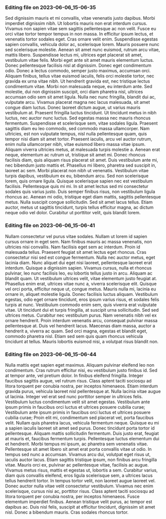 

### Editing file on 2023-06-06_15-06-35

Sed dignissim mauris et mi convallis, vitae venenatis justo dapibus. Morbi imperdiet dignissim nibh. Ut lobortis mauris non erat interdum cursus. Vivamus non sapien vitae sem sagittis pellentesque ac non velit. Fusce eu orci vitae tortor tempor tempus in non massa. In efficitur ipsum lectus, et venenatis tortor sodales eget. Cras ornare velit enim. Suspendisse egestas sapien convallis, vehicula dolor ac, scelerisque lorem. Mauris posuere nunc sed scelerisque molestie. Aenean sit amet nunc euismod, rutrum arcu vitae, mattis libero.
Suspendisse lectus mi, ultrices eget placerat sit amet, vestibulum vitae felis. Morbi eget ante sit amet mauris elementum luctus. Donec pellentesque facilisis nisl at dignissim. Donec eget condimentum odio. Donec a lectus commodo, semper justo maximus, accumsan orci. Aliquam finibus, tellus vitae euismod iaculis, felis orci molestie tortor, nec gravida ex urna vitae nibh. Ut hendrerit gravida est, nec tristique lectus condimentum vitae. Morbi non malesuada neque, eu interdum ante.
Sed molestie, dui non dignissim suscipit, orci diam pharetra nisl, ultrices accumsan odio sem sit amet ligula. Nulla nec nunc fringilla, blandit dui ac, vulputate arcu. Vivamus placerat magna nec lacus malesuada, sit amet congue diam luctus. Donec laoreet dictum augue, ut varius mauris vestibulum at. Praesent fringilla luctus tincidunt. Ut tincidunt metus in nibh luctus, nec auctor nunc luctus. Sed egestas massa nec mauris rhoncus fermentum. Suspendisse et scelerisque sem, vitae sodales ligula. Praesent sagittis diam eu leo commodo, sed commodo massa ullamcorper. Nam ultricies, est non vulputate tempus, nisl nulla pellentesque quam, quis tempor nisi diam sit amet tortor. Praesent iaculis, arcu vel auctor rutrum, enim nulla ullamcorper nibh, vitae euismod libero massa vitae ipsum. Aliquam viverra ultricies metus, at malesuada turpis molestie a. Aenean erat neque, elementum ac rutrum ut, tristique sit amet mi. Donec rhoncus facilisis diam, quis aliquam risus placerat sit amet. Duis vestibulum ante mi, nec bibendum justo mattis et. Phasellus mi libero, pharetra sed suscipit in, laoreet ac sem.
Morbi placerat non nibh ut venenatis. Vestibulum vitae turpis dapibus, vestibulum ex eu, bibendum arcu. Sed non scelerisque lorem, quis ornare ligula. Quisque scelerisque sapien nec est vestibulum facilisis. Pellentesque quis mi mi. In sit amet lectus sed mi consectetur sodales quis varius justo. Duis semper finibus risus, non vestibulum ligula rhoncus ac. Aenean mi odio, tristique eget diam mattis, sagittis pellentesque metus. Nulla suscipit congue sollicitudin. Sed sit amet lacus tellus. Etiam auctor, metus ut sagittis tincidunt, turpis tellus efficitur magna, ac dictum neque odio vel dolor. Curabitur ut porttitor velit, quis blandit lorem.




### Editing file on 2023-06-06_15-06-41

Nullam consectetur vel purus vitae sodales. Nullam ut lorem id sapien cursus ornare in eget sem. Nam finibus mauris ac massa venenatis, non ultricies nisi convallis. Nam facilisis eget sem ac interdum. Proin id malesuada tellus. Praesent feugiat sit amet lectus eget rhoncus. Cras consectetur nisi sed est congue fermentum. Nulla nec auctor metus, eget lacinia diam. Nunc aliquet dui eget nisi laoreet, pellentesque laoreet erat interdum. Quisque a dignissim sapien. Vivamus cursus, nulla et rhoncus pulvinar, leo nunc facilisis leo, eu lobortis tellus justo in arcu. Aliquam ac blandit quam. Ut vestibulum ultrices velit, vitae elementum justo feugiat at.
Phasellus enim erat, ultrices vitae nunc a, viverra scelerisque elit. Quisque vel orci porta, efficitur neque ut, congue metus. Mauris nulla mi, lacinia eu ornare in, aliquet molestie ligula. Donec facilisis luctus aliquam. Vestibulum egestas, odio eget ornare tincidunt, eros ipsum varius risus, et sodales felis turpis at nunc. Vestibulum commodo enim sem, quis viverra erat vulputate vitae. Ut tincidunt dui et turpis fringilla, at suscipit urna sollicitudin. Sed sed ultrices metus.
Curabitur nec vestibulum purus. Nam venenatis nibh vel ex ornare hendrerit. Proin interdum venenatis arcu, consequat pulvinar massa pellentesque at. Duis vel hendrerit lacus. Maecenas diam massa, auctor a hendrerit a, viverra ac quam. Sed orci magna, egestas et blandit eget, commodo pharetra nisl. Etiam sed sem quis quam rhoncus vehicula tincidunt at tellus. Mauris lobortis euismod nisi, a volutpat risus blandit non.




### Editing file on 2023-06-06_15-06-44

Nulla mattis eget sapien eget maximus. Aliquam pulvinar eleifend leo non condimentum. Cras rutrum efficitur nisi, eu vestibulum justo finibus id. Sed at tempor ante, vel pretium dolor. In finibus eleifend fringilla. Integer faucibus sagittis augue, vel rutrum risus. Class aptent taciti sociosqu ad litora torquent per conubia nostra, per inceptos himenaeos. Etiam interdum gravida purus, vehicula laoreet nisl pellentesque at. Nulla lacinia vitae augue ut lacinia. Integer vel erat sed nunc porttitor semper in ultrices felis. Vestibulum luctus condimentum velit sit amet egestas. Vestibulum ante ipsum primis in faucibus orci luctus et ultrices posuere cubilia curae; Vestibulum ante ipsum primis in faucibus orci luctus et ultrices posuere cubilia curae; Proin elit mi, condimentum sed placerat vel, porta faucibus velit. Nullam quis pharetra lacus, vehicula fermentum neque. Quisque eu mi a sapien iaculis laoreet sit amet sed purus.
Donec tincidunt porta tortor id pellentesque. Aliquam mattis sollicitudin fermentum. Duis justo erat, feugiat at mauris et, faucibus fermentum turpis. Pellentesque luctus elementum dui et hendrerit. Morbi tempus mi ipsum, ac pharetra sem venenatis vitae. Pellentesque sit amet libero sit amet erat porta convallis vitae ut odio. In tempus sed nunc a accumsan. Vivamus arcu dui, volutpat eget risus ut, iaculis auctor lacus. Etiam sagittis tristique ipsum, non finibus arcu fringilla vitae. Mauris orci ex, pulvinar ac pellentesque vitae, facilisis ac augue. Vivamus metus risus, mattis et egestas ut, lobortis a sem.
Curabitur varius, diam quis convallis eleifend, eros ligula scelerisque sem, a ultrices lacus tellus hendrerit tortor. In tempus tortor velit, non laoreet augue laoreet vel. Donec auctor nulla vitae velit consectetur vestibulum. Vivamus nec enim scelerisque, cursus nisi ac, porttitor risus. Class aptent taciti sociosqu ad litora torquent per conubia nostra, per inceptos himenaeos. Fusce elementum imperdiet finibus. Aenean tristique velit purus, ac tempor est dapibus ac. Duis nisl felis, suscipit at efficitur tincidunt, dignissim sit amet nisl. Donec a bibendum mauris. Cras sodales rhoncus tortor.


